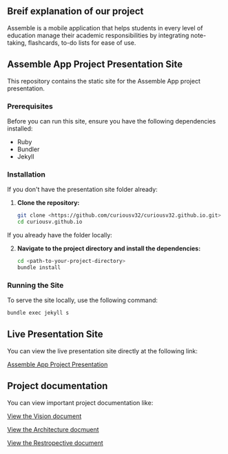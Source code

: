 ## Breif explanation of our project

Assemble is a mobile application that helps students in every level of education manage their academic responsibilities by integrating note-taking, flashcards, to-do lists for ease of use.


## Assemble App Project Presentation Site

This repository contains the static site for the Assemble App project presentation.

### Prerequisites

Before you can run this site, ensure you have the following dependencies installed:

- Ruby
- Bundler
- Jekyll

### Installation

If you don't have the presentation site folder already:

1. **Clone the repository:**
    ```sh
    git clone <https://github.com/curiousv32/curiousv32.github.io.git>
    cd curiousv.github.io
    ```

If you already have the folder locally:

2. **Navigate to the project directory and install the dependencies:**
    ```sh
    cd <path-to-your-project-directory>
    bundle install
    ```

### Running the Site

To serve the site locally, use the following command:

```sh
bundle exec jekyll s
```

## Live Presentation Site

You can view the live presentation site directly at the following link:

[Assemble App Project Presentation](https://curiousv32.github.io/posts/study-app-project-presentation/)


## Project documentation 

You can view important project documentation like:

[View the Vision document](./VISION.md)

[View the Architecture docmuent](./ARCHITECTURE.md)

[View the Restropective document](./RETROSPECTIVE.md)
